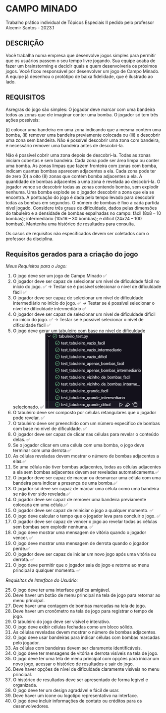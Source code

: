 # CAMPO MINADO
Trabalho prático individual de Tópicos Especiais II pedido pelo professor Alcemir Santos - 2023.1

## DESCRIÇÃO
Você trabalha numa empresa que desenvolve jogos simples para permitir que os usuários passem o seu tempo livre jogando. Sua equipe acaba de fazer um brainstorming e decidir quais e quem desenvolveria os próximos jogos. Você ficou responsável por desenvolver um jogo de Campo Minado. A equipe já desenhou o protótipo de baixa fidelidade, que é ilustrado ao lado.

## REQUISITOS

Asregras do jogo são simples: O jogador deve marcar com uma bandeira todos as zonas que ele imaginar conter uma bomba. O jogador só tem três ações possíveis: 

(i) colocar uma bandeira em uma zona indicando que a mesma contém uma bomba, 
(ii) remover uma bandeira previamente colocada ou 
(iii) e descobrir uma zona sem bandeira. Não é possível descobrir uma zona com bandeira, é necessário remover uma bandeira antes de descobri-la. 

Não é possível cobrir uma zona depois de descobri-la. Todas as zonas iniciam cobertas e sem bandeira. Cada zona pode ser área limpa ou conter uma bomba. As zonas limpas que fazem fronteira com zonas com bomba, indicam quantas bombas aparecem adjacentes a ela. Cada zona pode ter de zero (0) a oito (8) zonas que contém bomba adjacentes a ela. A quantidade de bombas adjacentes a uma zona é revelada ao descobri-la. O jogador vence se descobrir todas as zonas contendo bomba, sem explodir nenhuma. Uma bomba explode se o jogador descobrir a zona que ela se encontra. A pontuação do jogo é dada pelo tempo levado para descobrir todas as bombas em segundos. O número de bombas é fixo a cada partida nível jogado. Considere três graus de dificuldade, dados pelas dimensões do tabuleiro e a densidade de bombas espalhadas no campo: fácil (8x8 – 10 bombas); intermediário (10x16 – 30 bombas); e difícil (24x24 – 100 bombas). Mantenha uma histórico de resultados para consulta.

Os casos de requisitos não especificados devem ser coletados com o professor da disciplina.

## Requisitos gerados para a criação do jogo

*Meus Requisitos para o Jogo:*

1. O jogo deve ser um jogo de Campo Minado ✅
2. O jogador deve ser capaz de selecionar um nível de dificuldade fácil no início do jogo. ✅
    -> Testar se é possível selecionar o nível de dificuldade fácil ✅
3. O jogador deve ser capaz de selecionar um nível de dificuldade intermediário no início do jogo. ✅
    -> Testar se é possível selecionar o nível de dificuldade intermediário ✅
4. O jogador deve ser capaz de selecionar um nível de dificuldade difícil no início do jogo. ✅
    -> Testar se é possível selecionar o nível de dificuldade fácil ✅
5. O jogo deve gerar um tabuleiro com base no nível de dificuldade selecionado. ✅
   <img src="img/image.png"> 
6. O tabuleiro deve ser composto por células retangulares que o jogador pode revelar. ✅
7. O tabuleiro deve ser preenchido com um número específico de bombas com base no nível de dificuldade. ✅
8. O jogador deve ser capaz de clicar nas células para revelar o conteúdo delas. ✅
9. Se o jogador clicar em uma célula com uma bomba, o jogo deve terminar com uma derrota.✅
10. As células reveladas devem mostrar o número de bombas adjacentes a elas.✅
11. Se uma célula não tiver bombas adjacentes, todas as células adjacentes a ela sem bombas adjacentes devem ser reveladas automaticamente.✅
12. O jogador deve ser capaz de marcar ou desmarcar uma célula com uma bandeira para indicar a presença de uma bomba.✅
13. O jogador só deve ser capaz de marcar uma célula como uma bandeira se não tiver sido revelada.✅
14. O jogador deve ser capaz de remover uma bandeira previamente colocada em uma célula.✅
15. O jogador deve ser capaz de reiniciar o jogo a qualquer momento. ✅
16. O jogo deve calcular o tempo que o jogador leva para concluir o jogo. ✅
17. O jogador deve ser capaz de vencer o jogo ao revelar todas as células sem bombas sem explodir nenhuma. ✅
18. O jogo deve mostrar uma mensagem de vitória quando o jogador vencer. ✅
19. O jogo deve mostrar uma mensagem de derrota quando o jogador perde.✅
20. O jogador deve ser capaz de iniciar um novo jogo após uma vitória ou derrota. ✅
21. O jogo deve permitir que o jogador saia do jogo e retorne ao menu principal a qualquer momento. ✅


*Requisitos de Interface do Usuário:*

25. O jogo deve ter uma interface gráfica amigável.
26. Deve haver um botão de menu principal na tela de jogo para retornar ao menu principal.
27. Deve haver uma contagem de bombas marcadas na tela de jogo.
28. Deve haver um cronômetro na tela de jogo para registrar o tempo de jogo.
29. O tabuleiro do jogo deve ser visível e interativo.
30. O jogo deve exibir células fechadas como um bloco sólido.
31. As células reveladas devem mostrar o número de bombas adjacentes.
32. O jogo deve usar bandeiras para indicar células com bombas marcadas pelo jogador.
33. As células com bandeiras devem ser claramente identificáveis.
34. O jogo deve ter mensagens de vitória e derrota visíveis na tela de jogo.
35. O jogo deve ter uma tela de menu principal com opções para iniciar um novo jogo, acessar o histórico de resultados e sair do jogo.
36. Deve haver opções de nível de dificuldade claramente visíveis no menu principal.
37. O histórico de resultados deve ser apresentado de forma legível e organizada.
38. O jogo deve ter um design agradável e fácil de usar.
39. Deve haver um ícone ou logotipo representativo na interface.
40. O jogo deve incluir informações de contato ou créditos para os desenvolvedores.